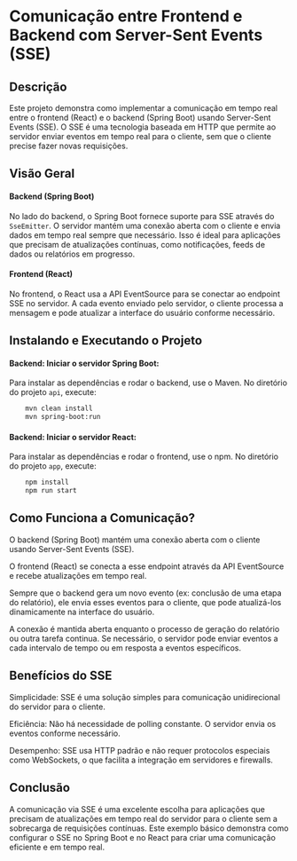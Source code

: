 
# Comunicação entre Frontend e Backend com Server-Sent Events (SSE)
## Descrição
Este projeto demonstra como implementar a comunicação em tempo real entre o frontend (React) e o backend (Spring Boot) usando Server-Sent Events (SSE). O SSE é uma tecnologia baseada em HTTP que permite ao servidor enviar eventos em tempo real para o cliente, sem que o cliente precise fazer novas requisições.

## Visão Geral
#### Backend (Spring Boot)
No lado do backend, o Spring Boot fornece suporte para SSE através do `SseEmitter`. O servidor mantém uma conexão aberta com o cliente e envia dados em tempo real sempre que necessário. Isso é ideal para aplicações que precisam de atualizações contínuas, como notificações, feeds de dados ou relatórios em progresso.

#### Frontend (React)
No frontend, o React usa a API EventSource para se conectar ao endpoint SSE no servidor. A cada evento enviado pelo servidor, o cliente processa a mensagem e pode atualizar a interface do usuário conforme necessário.

## Instalando e Executando o Projeto
#### Backend: Iniciar o servidor Spring Boot:
Para instalar as dependências e rodar o backend, use o Maven. No diretório do projeto `api`, execute:

```bash
    mvn clean install
    mvn spring-boot:run
```


#### Backend: Iniciar o servidor React:
Para instalar as dependências e rodar o frontend, use o npm. No diretório do projeto `app`, execute:

```bash
    npm install
    npm run start
```

## Como Funciona a Comunicação?
O backend (Spring Boot) mantém uma conexão aberta com o cliente usando Server-Sent Events (SSE).

O frontend (React) se conecta a esse endpoint através da API EventSource e recebe atualizações em tempo real.

Sempre que o backend gera um novo evento (ex: conclusão de uma etapa do relatório), ele envia esses eventos para o cliente, que pode atualizá-los dinamicamente na interface do usuário.

A conexão é mantida aberta enquanto o processo de geração do relatório ou outra tarefa continua. Se necessário, o servidor pode enviar eventos a cada intervalo de tempo ou em resposta a eventos específicos.


## Benefícios do SSE
Simplicidade: SSE é uma solução simples para comunicação unidirecional do servidor para o cliente.

Eficiência: Não há necessidade de polling constante. O servidor envia os eventos conforme necessário.

Desempenho: SSE usa HTTP padrão e não requer protocolos especiais como WebSockets, o que facilita a integração em servidores e firewalls.


## Conclusão
A comunicação via SSE é uma excelente escolha para aplicações que precisam de atualizações em tempo real do servidor para o cliente sem a sobrecarga de requisições contínuas. Este exemplo básico demonstra como configurar o SSE no Spring Boot e no React para criar uma comunicação eficiente e em tempo real.